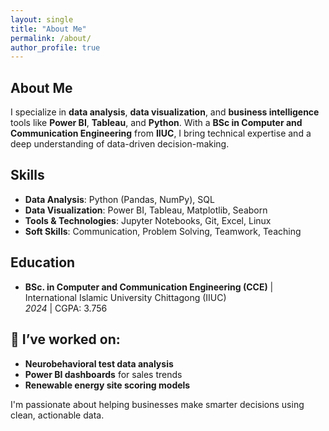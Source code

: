 ```yaml
---
layout: single
title: "About Me"
permalink: /about/
author_profile: true
---
```


## About Me

I specialize in **data analysis**, **data visualization**, and **business intelligence** tools like **Power BI**, **Tableau**, and **Python**. With a **BSc in Computer and Communication Engineering** from **IIUC**, I bring technical expertise and a deep understanding of data-driven decision-making.

## Skills

- **Data Analysis**: Python (Pandas, NumPy), SQL
- **Data Visualization**: Power BI, Tableau, Matplotlib, Seaborn
- **Tools & Technologies**: Jupyter Notebooks, Git, Excel, Linux
- **Soft Skills**: Communication, Problem Solving, Teamwork, Teaching

## Education

- **BSc. in Computer and Communication Engineering (CCE)** | International Islamic University Chittagong (IIUC)  
  _2024_ | CGPA: 3.756

## 🚀 I’ve worked on:

- **Neurobehavioral test data analysis**  
- **Power BI dashboards** for sales trends  
- **Renewable energy site scoring models**  

I'm passionate about helping businesses make smarter decisions using clean, actionable data.
